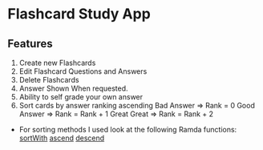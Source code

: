 # Flashcard Study App

## Features

1. Create new Flashcards
2. Edit Flashcard Questions and Answers
3. Delete Flashcards
4. Answer Shown When requested.
5. Ability to self grade your own answer
6. Sort cards by answer ranking ascending
   Bad Answer => Rank = 0
   Good Answer => Rank = Rank + 1
   Great Great => Rank = Rank + 2

* For sorting methods I used look at the following Ramda functions:
  [sortWith](http://ramdajs.com/docs/#sortWith)
  [ascend](http://ramdajs.com/docs/#ascend)
  [descend](http://ramdajs.com/docs/#descend)

